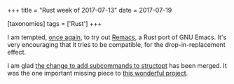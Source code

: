 +++
title = "Rust week of 2017-07-13"
date = 2017-07-19

[taxonomies]
tags = ['Rust']
+++

I am tempted, [once again], to try out [Remacs], a Rust port of GNU
Emacs. It's very encouraging that it tries to be compatible, for the
drop-in-replacement effect.

I am glad [the change to add subcommands to structopt] has been merged.
It was the one important missing piece to [this wonderful project].

[once again]: @/rust-week-of-2017-01-06.md
[Remacs]: https://github.com/Wilfred/remacs
[the change to add subcommands to structopt]: https://github.com/TeXitoi/structopt/pull/17
[this wonderful project]: https://github.com/TeXitoi/structopt
